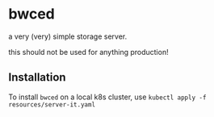 # bwced 

a very (very) simple storage server.

this should not be used for anything production!

## Installation

To install `bwced` on a local k8s cluster, use `kubectl apply -f resources/server-it.yaml`

